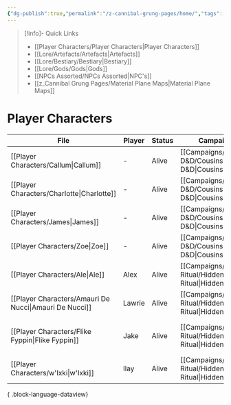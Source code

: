 ```yaml
---
{"dg-publish":true,"permalink":"/z-cannibal-grung-pages/home/","tags":["gardenEntry"]}
---
```


>[!info]- Quick Links
>- [[Player Characters/Player Characters\|Player Characters]]
>- [[Lore/Artefacts/Artefacts\|Artefacts]]
>- [[Lore/Bestiary/Bestiary\|Bestiary]]
>- [[Lore/Gods/Gods\|Gods]]
>- [[NPCs Assorted/NPCs Assorted\|NPC's]]
>- [[z_Cannibal Grung Pages/Material Plane Maps\|Material Plane Maps]]

# Player Characters
| File                                                      | Player | Status | Campaign                                                    | Level | AC | PP | Special Features                                                   | Race                                                    | Class   | Age             | Gender |
| --------------------------------------------------------- | ------ | ------ | ----------------------------------------------------------- | ----- | -- | -- | ------------------------------------------------------------------ | ------------------------------------------------------- | ------- | --------------- | ------ |
| [[Player Characters/Callum\|Callum]]                   | \-     | Alive  | [[Campaigns/Cousins D&D/Cousins D&D\|Cousins D&D]]       | \-    | \- | \- | \-                                                                 | \-                                                      | \-      | \-              | \-     |
| [[Player Characters/Charlotte\|Charlotte]]             | \-     | Alive  | [[Campaigns/Cousins D&D/Cousins D&D\|Cousins D&D]]       | \-    | \- | \- | \-                                                                 | \-                                                      | \-      | \-              | \-     |
| [[Player Characters/James\|James]]                     | \-     | Alive  | [[Campaigns/Cousins D&D/Cousins D&D\|Cousins D&D]]       | \-    | \- | \- | \-                                                                 | \-                                                      | \-      | \-              | \-     |
| [[Player Characters/Zoe\|Zoe]]                         | \-     | Alive  | [[Campaigns/Cousins D&D/Cousins D&D\|Cousins D&D]]       | \-    | \- | \- | \-                                                                 | \-                                                      | \-      | \-              | \-     |
| [[Player Characters/Ale\|Ale]]                         | Alex   | Alive  | [[Campaigns/Hidden Ritual/Hidden Ritual\|Hidden Ritual]] | 7     | 19 | 13 | An ex-battle cleric                                                | [[Lore/Bestiary/Human\|Human]]                       | Cleric  | 45 (as of 1491) | Male   |
| [[Player Characters/Amauri De Nucci\|Amauri De Nucci]] | Lawrie | Alive  | [[Campaigns/Hidden Ritual/Hidden Ritual\|Hidden Ritual]] | 7     | 15 | 13 | A noble in Gefestmere                                              | [[Lore/Bestiary/Human\|Human]]                       | Wizard  | \-              | Male   |
| [[Player Characters/Flike Fyppin\|Flike Fyppin]]       | Jake   | Alive  | [[Campaigns/Hidden Ritual/Hidden Ritual\|Hidden Ritual]] | 7     | 13 | 10 | [[z_DM Screen/References/Magic Wheel Spins\|Magic Wheel Spins]] | [[Lore/Bestiary/Mapach or Tanuki\|Mapach or Tanuki]] | Warlock | 10 (as of 1491) | Male   |
| [[Player Characters/w'Ixki\|w'Ixki]]                   | Ilay   | Alive  | [[Campaigns/Hidden Ritual/Hidden Ritual\|Hidden Ritual]] | 7     | 16 | 17 | Poisonous Skin                                                     | [[Lore/Bestiary/Grung or Tripkee\|Grung or Tripkee]] | Ranger  | 9 (as of 1491)  | Male   |

{ .block-language-dataview}


